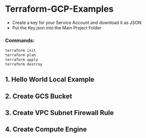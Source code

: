 # Terraform-GCP-Examples

* Create a key for your Service Account and download it as JSON
* Put the Key.json into the Main Project Folder

### Commands:
```sh
terraform init
terraform plan
terraform apply
terraform destroy
```

## 1. Hello World Local Example

## 2. Create GCS Bucket

## 3. Create VPC Subnet Firewall Rule

## 4. Create Compute Engine
